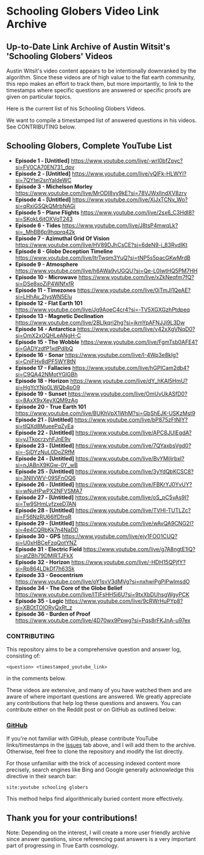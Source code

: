 # Schooling Globers Video Link Archive

## Up-to-Date Link Archive of Austin Witsit's 'Schooling Globers' Videos

Austin Witsit's video content appears to be intentionally downranked by the algorithm. Since these videos are of high value to the flat earth community, this repo makes an effort to track them, but more importantly, to link to the timestamps where specific questions are answered or specific proofs are given on particular topics.

Here is the current list of his Schooling Globers Videos. 

We want to compile a timestamped list of answered questions in his videos. See CONTRIBUTING below.


## Schooling Globers, Complete YouTube List

- **Episode 1 - [Untitled]** https://www.youtube.com/live/-wrI0bfZpyc?si=FV0CA70EN731_dpv
- **Episode 2 - [Untitled]** https://www.youtube.com/live/vQlFk-HLWYI?si=7QYtei2snYaIdeWC
- **Episode 3 - Michelson Morley** https://www.youtube.com/live/MrODI8vy9kE?si=78VJWxlIndXV8zrv
- **Episode 4 - [Untitled]** https://www.youtube.com/live/XjJxTCNv_Wo?si=qRxiGSQkQMrbNAGi
- **Episode 5 - Plane Flights** https://www.youtube.com/live/2sx6_C3HdI8?si=SKokL6jtOXVqT243
- **Episode 6 - Tides** https://www.youtube.com/live/J8tsP4mwqLk?si=_MhBB6p9hqprq42k
- **Episode 7 - Azimuthal Grid Of Vision** https://www.youtube.com/live/HV89DJhCsCE?si=6deN9-j_83RydIKt
- **Episode 8 - Globe Deception Timeline** https://www.youtube.com/live/ItrTwqm3YuQ?si=tNP5s5pacGKwMrdB
- **Episode 9 - Atmosphere** https://www.youtube.com/live/h6AWa9vUGQU?si=Qe-L0IwtHQ5PM7HH
- **Episode 10 - Microwave** https://www.youtube.com/live/xZkNeqfm7fQ?si=DSe8xoZiP4WNfxfR
- **Episode 11 - Timezones** https://www.youtube.com/live/0iTmJl1QeAE?si=LHhAv_2IysWN5Elu
- **Episode 12 - Flat Earth 101** https://www.youtube.com/live/Jg9AoeC4cr4?si=-TV5XGXGzhPtdpeq
- **Episode 13 - Magnetic Declination** https://www.youtube.com/live/2BLIkqri2hg?si=jkmYpAFNJJi9L3Dw
- **Episode 14 - Antarctica** https://www.youtube.com/live/v42xXgVNqD0?si=OmX2xOQHLeANgH-C
- **Episode 15 - The Wobble** https://www.youtube.com/live/FgmTsb0AFE4?si=GADYzdfP1xdPdIbQ
- **Episode 16 - Sonar** https://www.youtube.com/live/I-4Wp3e8kIg?si=CnjFHv8dPF5WY8tN
- **Episode 17 - Fallacies** https://www.youtube.com/live/hGPlCam2db4?si=C9QA42NMotYGlGBh
- **Episode 18 - Horizon** https://www.youtube.com/live/dY_hKAl5HmU?si=HgYcYNo0LWQb4pO9
- **Episode 19 - Sunset** https://www.youtube.com/live/OmUvUkASfD0?si=8AxX9xXeyXQM9zAg
- **Episode 20 - True Earth 101** https://www.youtube.com/live/BUKhVpX1WhM?si=GbShEJK-USKzMst9
- **Episode 21 - [Untitled]** https://www.youtube.com/live/bP875zFtNIY?si=tIQXd8MueePqZyEa
- **Episode 22 - [Untitled]** https://www.youtube.com/live/APC8JUIEgdA?si=yJTkocrzvhFJnE9v
- **Episode 23 - [Untitled]** https://www.youtube.com/live/7QYaxbsVgd0?si=-SjDYzNuL0DoZRfM
- **Episode 24 - [Untitled]** https://www.youtube.com/live/BvYMiIjrbxI?si=nJABnX9KGw-0Y_wB
- **Episode 25 - [Untitled]** https://www.youtube.com/live/3yYdQbKCSC8?si=3NlIVWV-09SFnOQ6
- **Episode 26 - [Untitled]** https://www.youtube.com/live/FBKrYJ0YvUY?si=wNuHPwPX2NFVSMA7
- **Episode 27 - [Untitled]** https://www.youtube.com/live/oS_pC5vAs9I?si=Tw9SHmLvfzxeD7AN
- **Episode 28 - [Untitled]** https://www.youtube.com/live/TVHI-TUTLZc?si=F56NzRU66lfDfrqR
- **Episode 29 - [Untitled]** https://www.youtube.com/live/wAvQA9CNG2I?si=4e4CQRbKk7n4NaDD
- **Episode 30 - GPS** https://www.youtube.com/live/ejv1FOO1CUQ?si=U0xHBCeFzqQotYNZ
- **Episode 31 - Electric Field** https://www.youtube.com/live/g7A8ngtE1lQ?si=atZBh79DMlRTJFkX
- **Episode 32 - Horizon** https://www.youtube.com/live/-HDH15QPjfY?si=Rp864LDkDf7h63Sk
- **Episode 33 - Geocentrism** https://www.youtube.com/live/oY1svV3dMVg?si=nxhwiPgPiPwImsdO
- **Episode 34 - The Core of the Globe Belief** https://www.youtube.com/live/lTIFsHH5i6U?si=9txXbDUhsgWgyPCK
- **Episode 35 - Logic** https://www.youtube.com/live/9cRWrHuPYp8?si=XBOtTOlORyQxRt_z
- **Episode 36 - Burden of Proof** https://www.youtube.com/live/4D70wx9Ppwg?si=Pqs8rFKJnA-u97ex


### CONTRIBUTING

This repository aims to be a comprehensive question and answer log, consisting of:

`<question> <timestamped_youtube_link>`

in the comments below.

These videos are extensive, and many of you have watched them and are aware of where important questions are answered. We greatly appreciate any contributions that help log these questions and answers. You can contribute either on the Reddit post or on GitHub as outlined below:

### [GitHub](https://github.com/LeoBlanchette/schooling_globers_archive)

If you're not familiar with GitHub, please contribute YouTube links/timestamps in the [issues](https://github.com/LeoBlanchette/schooling_globers_archive/issues) tab above, and I will add them to the archive. Otherwise, feel free to clone the repository and modify the list directly.

For those unfamiliar with the trick of accessing indexed content more precisely, search engines like Bing and Google generally acknowledge this directive in their search bar:

`site:youtube schooling globers`

This method helps find algorithmically buried content more effectively.

## Thank you for your contributions!

Note: Depending on the interest, I will create a more user friendly archive since answer questions, since referencing past answers is a very important part of progressing in True Earth cosmology. 